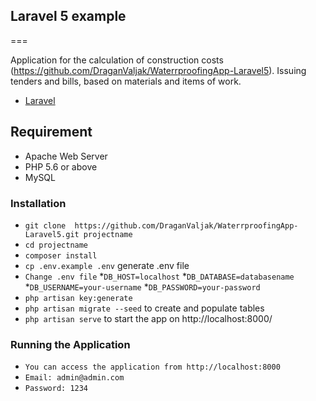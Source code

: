 ## Laravel 5 example ##
===

Application for the calculation of construction costs (https://github.com/DraganValjak/WaterrproofingApp-Laravel5).
Issuing tenders and bills, based on materials and items of work.
* [Laravel](http://laravel.com)

## Requirement

* Apache Web Server
* PHP 5.6 or above
* MySQL

### Installation ###

* `git clone  https://github.com/DraganValjak/WaterrproofingApp-Laravel5.git projectname`
* `cd projectname`
* `composer install`
* `cp .env.example .env` generate .env file
* `Change .env file`
         *`DB_HOST=localhost`
         *`DB_DATABASE=databasename`
         *`DB_USERNAME=your-username`
         *`DB_PASSWORD=your-password`
* `php artisan key:generate`
* `php artisan migrate --seed` to create and populate tables
* `php artisan serve` to start the app on http://localhost:8000/

### Running the Application ###

* `You can access the application from http://localhost:8000`
* `Email: admin@admin.com`
* `Password: 1234`


